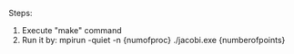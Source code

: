 Steps:

1. Execute "make" command
2. Run it by: mpirun -quiet -n {numofproc} ./jacobi.exe {numberofpoints}
